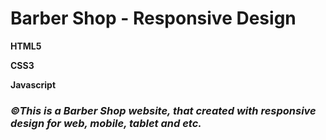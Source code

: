 # Barber Shop - Responsive Design

**HTML5**

**CSS3**

**Javascript**

### *©This is a Barber Shop website, that created with responsive design for web, mobile, tablet and etc.*
